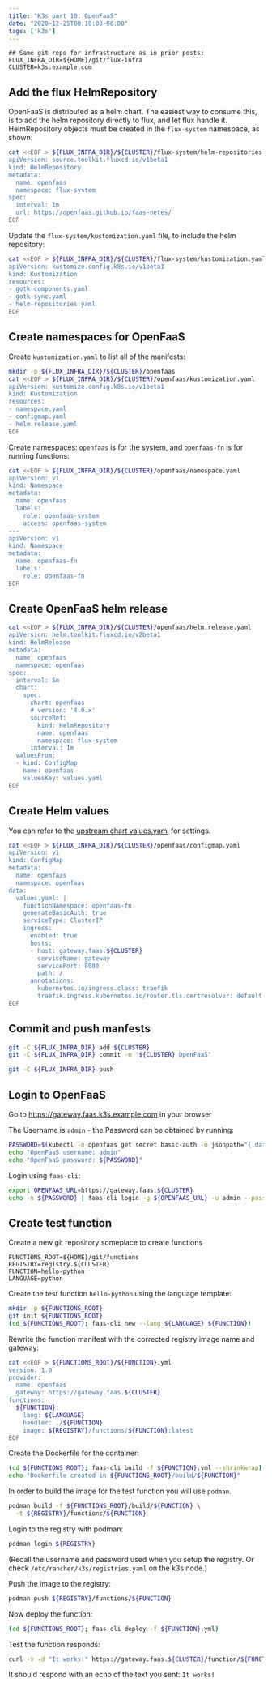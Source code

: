 ```yaml
---
title: "K3s part 10: OpenFaaS"
date: "2020-12-25T00:10:00-06:00"
tags: ['k3s']
---
```


```env
## Same git repo for infrastructure as in prior posts:
FLUX_INFRA_DIR=${HOME}/git/flux-infra
CLUSTER=k3s.example.com
```

## Add the flux HelmRepository

OpenFaaS is distributed as a helm chart. The easiest way to consume this, is to
add the helm repository directly to flux, and let flux handle it. HelmRepository
objects must be created in the `flux-system` namespace, as shown:

```bash
cat <<EOF > ${FLUX_INFRA_DIR}/${CLUSTER}/flux-system/helm-repositories.yaml
apiVersion: source.toolkit.fluxcd.io/v1beta1
kind: HelmRepository
metadata:
  name: openfaas
  namespace: flux-system
spec:
  interval: 1m
  url: https://openfaas.github.io/faas-netes/
EOF
```

Update the `flux-system/kustomization.yaml` file, to include the helm
repository:

```bash
cat <<EOF > ${FLUX_INFRA_DIR}/${CLUSTER}/flux-system/kustomization.yaml
apiVersion: kustomize.config.k8s.io/v1beta1
kind: Kustomization
resources:
- gotk-components.yaml
- gotk-sync.yaml
- helm-repositories.yaml
EOF
```

## Create namespaces for OpenFaaS

Create `kustomization.yaml` to list all of the manifests:

```bash
mkdir -p ${FLUX_INFRA_DIR}/${CLUSTER}/openfaas
cat <<EOF > ${FLUX_INFRA_DIR}/${CLUSTER}/openfaas/kustomization.yaml
apiVersion: kustomize.config.k8s.io/v1beta1
kind: Kustomization
resources:
- namespace.yaml
- configmap.yaml
- helm.release.yaml
EOF
```

Create namespaces: `openfaas` is for the system, and `openfaas-fn` is for
running functions:

```bash
cat <<EOF > ${FLUX_INFRA_DIR}/${CLUSTER}/openfaas/namespace.yaml
apiVersion: v1
kind: Namespace
metadata:
  name: openfaas
  labels:
    role: openfaas-system
    access: openfaas-system
---
apiVersion: v1
kind: Namespace
metadata:
  name: openfaas-fn
  labels:
    role: openfaas-fn
EOF
```

## Create OpenFaaS helm release

```bash
cat <<EOF > ${FLUX_INFRA_DIR}/${CLUSTER}/openfaas/helm.release.yaml
apiVersion: helm.toolkit.fluxcd.io/v2beta1
kind: HelmRelease
metadata:
  name: openfaas
  namespace: openfaas
spec:
  interval: 5m
  chart:
    spec:
      chart: openfaas
      # version: '4.0.x'
      sourceRef:
        kind: HelmRepository
        name: openfaas
        namespace: flux-system
      interval: 1m
  valuesFrom:
  - kind: ConfigMap
    name: openfaas
    valuesKey: values.yaml
EOF
```

## Create Helm values

You can refer to the [upstream chart
values.yaml](https://github.com/openfaas/faas-netes/blob/master/chart/openfaas/values.yaml)
for settings.

```bash
cat <<EOF > ${FLUX_INFRA_DIR}/${CLUSTER}/openfaas/configmap.yaml
apiVersion: v1
kind: ConfigMap
metadata:
  name: openfaas
  namespace: openfaas
data:
  values.yaml: |
    functionNamespace: openfaas-fn
    generateBasicAuth: true
    serviceType: ClusterIP
    ingress:
      enabled: true
      hosts:
      - host: gateway.faas.${CLUSTER}
        serviceName: gateway
        servicePort: 8080
        path: /
      annotations:
        kubernetes.io/ingress.class: traefik
        traefik.ingress.kubernetes.io/router.tls.certresolver: default
EOF
```

## Commit and push manfests

```bash
git -C ${FLUX_INFRA_DIR} add ${CLUSTER}
git -C ${FLUX_INFRA_DIR} commit -m "${CLUSTER} OpenFaaS"
```

```bash
git -C ${FLUX_INFRA_DIR} push
```

## Login to OpenFaaS

Go to https://gateway.faas.k3s.example.com in your browser

The Username is `admin` - the Password can be obtained by running:

```bash
PASSWORD=$(kubectl -n openfaas get secret basic-auth -o jsonpath="{.data.basic-auth-password}" | base64 -d)
echo "OpenFaaS username: admin"
echo "OpenFaaS password: ${PASSWORD}"
```

Login using `faas-cli`:

```bash
export OPENFAAS_URL=https://gateway.faas.${CLUSTER}
echo -n ${PASSWORD} | faas-cli login -g ${OPENFAAS_URL} -u admin --password-stdin
```

## Create test function

Create a new git repository someplace to create functions

```env
FUNCTIONS_ROOT=${HOME}/git/functions
REGISTRY=registry.${CLUSTER}
FUNCTION=hello-python
LANGUAGE=python
```

Create the test function `hello-python` using the language template:

```bash
mkdir -p ${FUNCTIONS_ROOT}
git init ${FUNCTIONS_ROOT}
(cd ${FUNCTIONS_ROOT}; faas-cli new --lang ${LANGUAGE} ${FUNCTION})
```

Rewrite the function manifest with the corrected registry image name and
gateway:

```bash
cat <<EOF > ${FUNCTIONS_ROOT}/${FUNCTION}.yml
version: 1.0
provider:
  name: openfaas
  gateway: https://gateway.faas.${CLUSTER}
functions:
  ${FUNCTION}:
    lang: ${LANGUAGE}
    handler: ./${FUNCTION}
    image: ${REGISTRY}/functions/${FUNCTION}:latest
EOF
```

Create the Dockerfile for the container:

```bash
(cd ${FUNCTIONS_ROOT}; faas-cli build -f ${FUNCTION}.yml --shrinkwrap)
echo "Dockerfile created in ${FUNCTIONS_ROOT}/build/${FUNCTION}"
```

In order to build the image for the test function you will use `podman`.

```bash
podman build -f ${FUNCTIONS_ROOT}/build/${FUNCTION} \
  -t ${REGISTRY}/functions/${FUNCTION}
```

Login to the registry with podman:

```bash
podman login ${REGISTRY}
```

(Recall the username and password used when you setup the registry. Or check
`/etc/rancher/k3s/registries.yaml` on the k3s node.)

Push the image to the registry:

```bash
podman push ${REGISTRY}/functions/${FUNCTION}
```

Now deploy the function:

```bash
(cd ${FUNCTIONS_ROOT}; faas-cli deploy -f ${FUNCTION}.yml)
```

Test the function responds:

```bash
curl -v -d "It works!" https://gateway.faas.${CLUSTER}/function/${FUNCTION}.openfaas-fn
```

It should respond with an echo of the text you sent: `It works!`


